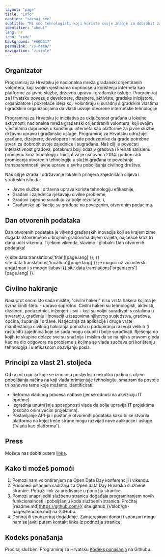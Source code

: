 ```yaml
---
layout: "page"
title: "Info"
caption: "saznaj sve"
subtitle: "Mi smo tehnologisti koji koriste svoje znanje za dobrobit zajednice i sugrađana."
identifier: "about"
lang: hr
icon: "code"
background: "#60D317"
permalink: "/o-nama/"
navigation: "visible"
---
```


## Organizator

Programiraj za Hrvatsku je nacionalna mreža građanski orijentiranih volontera, koji svojim vještinama doprinose u korištenju interneta kao platforme za javne službe, državnu upravu i građanske usluge. Programiraj za Hrvatsku povezuje developere, dizajnere, aktiviste, gradske inicijatore, organizatore i pokretače ideja koji volontiraju u suradnji s gradskim vlastima i gradskim organizacijama da vlasti usvoje otvorene internetske tehnologije

Programiraj za Hrvatsku je inicijativa za uključenost građana u lokalne aktivnosti; nacionalna mreža građanski orijentiranih volontera, koji svojim vještinama doprinose u korištenju interneta kao platforme za javne službe, državnu upravu i građanske usluge. Programiraj za Hrvatsku udružuje građane, dizajnere, developere i mlade poduzetnike da grade potrebne stvari za dobrobit svoje zajednice i sugrađana. Naš cilj je povećati interaktivnost gradova, potaknuti bolji odaziv gradova i kreirati smislenu promjenu kroz tehnologiju. Inicijativa je osnovana 2014. godine radi promicanja otvorenih tehnologija u službi građana te povećanje transparentnosti javne uprave u svrhu poboljšanja civilnog društva.

Naš cilj je izrada i održavanje lokalnih primjera zajedničkih ciljeva i strateških ishoda:

* Javne službe i državna uprava koriste tehnologiju efikasnije,
* Građani i zajednica rješavaju civilne probleme,
* Gradovi zajedno surađuju za bolje rezultate, i,
* Građanske aplikacije su građene na povezanim, otvorenim podacima.

## Dan otvorenih podataka

Dan otvorenih podataka je vikend građanskih inovacija koji se krajem zime događa istovremeno u brojnim gradovima diljem svijeta, najčešće kroz tri dana uoči vikenda. Tijekom vikenda, slavimo i globalni Dan otvorenih podataka!

{{ site.data.translations['title'][page.lang] }}, {{ site.data.translations['location'][page.lang] }} je moguć uz volonterski angažman i s mnogo ljubavi {{ site.data.translations['organizers'][page.lang] }}.

## Civilno hakiranje

Nasuprot onom što sada mislite, "civilni hakeri" nisu vrsta hakera kojima je svrha činiti štetu - upravo suprotno. Civilni hakeri su tehnologisti, aktivisti, dizajneri, poduzetnici, inženjeri - svi - koji su voljni surađivati s ostalima u stvaranju, građenju i inovaciji u izazovima njihovog susjedstva, gradova, općina, županija i države.
Natjecanja za aplikacije i druge vrste manifestacija civilnog hakiranja pomažu u podupiranju razvoja velikih (i rastućih) zajednica koje se sada mogu okupiti i bolje surađivati. Rješenja do kojih te skupine dolaze sve su snažnija i mislim da se na njih s pravom gleda kao na dio odgovora na probleme s kojima se vlada suočava pri korištenju tehnologija i u efikasnom obavljanju posla.

## Principi za vlast 21. stoljeća

Od raznih opcija koje se iznose u posljednjih nekoliko godina s ciljem poboljšanja načina na koji vlada primjenjuje tehnologiju, smatram da postoje tri osnovne teme koje možemo identificirati:

* Reforma vladinog procesa nabave (jer se odnosi na akviziciju IT opreme).
* Izgradnja unutrašnje sposobnosti vlade da bolje upravlja IT projektima (osobito onim većim projektima).
* Postavljanje API-ja i puštanje otvorenih podataka kako bi se stvorila platforma na kojoj treće strane mogu razvijati nove aplikacije i usluge (“vlada kao platforma”).

## Press

Možete nas dobiti putem <a href="https://mailhide.io/e/j2b3C" onclick="mailhidepopup=window.open('https://mailhide.io/e/j2b3C','mailhidepopup','width=580,height=635'); return false;">linka</a>.

## Kako ti možeš pomoći

1. Pomozi nam volontiranjem na Open Data Day konferenciji i vikendu.
2. Pridonesi pisanjem sadržaja za Open data Day Hrvatska službene stranice. Potraži link za uređivanje u ponožju stranice.
3. Pomozi unaprijediti službenu stranicu događaja programiranjem novih funkcionalnosti i poboljšanju koda službenih stranica. Pročitaj [readme.md](https://github.com/{{ site.github }}/blob/gh-pages/readme.md) na GitHubu.
4. Doniraj ili sponzoriraj događanje. Zainteresirani donori i sponzori mogu nam se javiti putem kontakt linka iz podnožja stranice.

## Kodeks ponašanja

Pročitaj službeni Programiraj za Hrvatsku [Kodeks ponašanja](https://github.com/codeforcroatia/codeofconduct) na Githubu.
